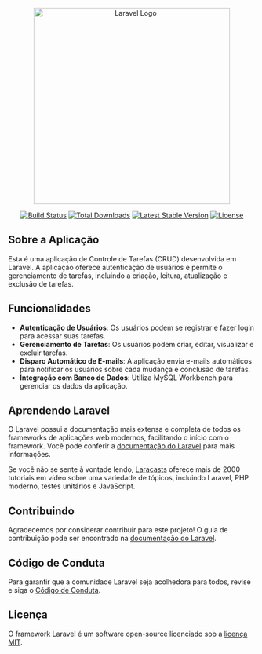<p align="center"><a href="https://laravel.com" target="_blank"><img src="https://raw.githubusercontent.com/laravel/art/master/logo-lockup/5%20SVG/2%20CMYK/1%20Full%20Color/laravel-logolockup-cmyk-red.svg" width="400" alt="Laravel Logo"></a></p>

<p align="center">
<a href="https://github.com/laravel/framework/actions"><img src="https://github.com/laravel/framework/workflows/tests/badge.svg" alt="Build Status"></a>
<a href="https://packagist.org/packages/laravel/framework"><img src="https://img.shields.io/packagist/dt/laravel/framework" alt="Total Downloads"></a>
<a href="https://packagist.org/packages/laravel/framework"><img src="https://img.shields.io/packagist/v/laravel/framework" alt="Latest Stable Version"></a>
<a href="https://packagist.org/packages/laravel/framework"><img src="https://img.shields.io/packagist/l/laravel/framework" alt="License"></a>
</p>

## Sobre a Aplicação

Esta é uma aplicação de Controle de Tarefas (CRUD) desenvolvida em Laravel. A aplicação oferece autenticação de usuários e permite o gerenciamento de tarefas, incluindo a criação, leitura, atualização e exclusão de tarefas.

## Funcionalidades

- **Autenticação de Usuários**: Os usuários podem se registrar e fazer login para acessar suas tarefas.
- **Gerenciamento de Tarefas**: Os usuários podem criar, editar, visualizar e excluir tarefas.
- **Disparo Automático de E-mails**: A aplicação envia e-mails automáticos para notificar os usuários sobre cada mudança e conclusão de tarefas.
- **Integração com Banco de Dados**: Utiliza MySQL Workbench para gerenciar os dados da aplicação.

## Aprendendo Laravel

O Laravel possui a documentação mais extensa e completa de todos os frameworks de aplicações web modernos, facilitando o início com o framework. Você pode conferir a [documentação do Laravel](https://laravel.com/docs) para mais informações.

Se você não se sente à vontade lendo, [Laracasts](https://laracasts.com) oferece mais de 2000 tutoriais em vídeo sobre uma variedade de tópicos, incluindo Laravel, PHP moderno, testes unitários e JavaScript.

## Contribuindo

Agradecemos por considerar contribuir para este projeto! O guia de contribuição pode ser encontrado na [documentação do Laravel](https://laravel.com/docs/contributions).

## Código de Conduta

Para garantir que a comunidade Laravel seja acolhedora para todos, revise e siga o [Código de Conduta](https://laravel.com/docs/contributions#code-of-conduct).

## Licença

O framework Laravel é um software open-source licenciado sob a [licença MIT](https://opensource.org/licenses/MIT).
